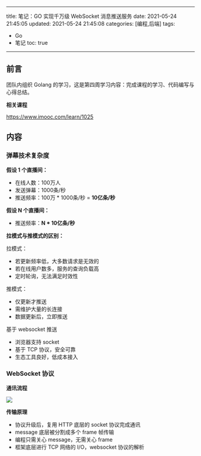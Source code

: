 ----
title: 笔记：GO 实现千万级 WebSocket 消息推送服务
date: 2021-05-24 21:45:05
updated: 2021-05-24 21:45:08
categories: [编程,后端]
tags: 
- Go
- 笔记
toc: true
----

## 前言

团队内组织 Golang 的学习，这是第四周学习内容：完成课程的学习、代码编写与心得总结。

**相关课程**

https://www.imooc.com/learn/1025

## 内容

### 弹幕技术复杂度

**假设 1 个直播间：**

- 在线人数：100万人
- 发送弹幕：1000条/秒
- 推送频率：100万 * 1000条/秒 = **10亿条/秒**

<!-- more -->

**假设 N 个直播间：**

- 推送频率：**N * 10亿条/秒**

**拉模式与推模式的区别：**

拉模式：

- 若更新频率低，大多数请求是无效的
- 若在线用户数多，服务的查询负载高
- 定时轮询，无法满足时效性

推模式：

- 仅更新才推送
- 需维护大量的长连接
- 数据更新后，立即推送

基于 websocket 推送

- 浏览器支持 socket
- 基于 TCP 协议，安全可靠
- 生态工具良好，低成本接入

### WebSocket 协议

**通讯流程**

![](https://s.flc.io/2021-05-24-22-49-43.png)

**传输原理**

- 协议升级后，复用 HTTP 底层的 socket 协议完成通讯
- message 底层被分割成多个 frame 帧传输
- 编程只需关心 message，无需关心 frame
- 框架底层进行 TCP 网络的 I/O，websocket 协议的解析